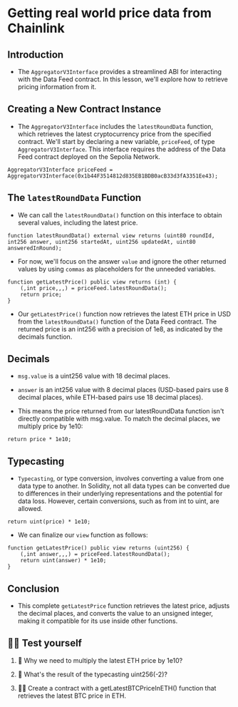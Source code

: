 # Getting real world price data from Chainlink

## Introduction
- The `AggregatorV3Interface` provides a streamlined ABI for interacting with the Data Feed contract. In this lesson, we'll explore how to retrieve pricing information from it.

## Creating a New Contract Instance
- The `AggregatorV3Interface` includes the `latestRoundData` function, which retrieves the latest cryptocurrency price from the specified contract. We'll start by declaring a new variable, `priceFeed`, of type `AggregatorV3Interface`. This interface requires the address of the Data Feed contract deployed on the Sepolia Network.
```
AggregatorV3Interface priceFeed = AggregatorV3Interface(0x1b44F3514812d835EB1BDB0acB33d3fA3351Ee43);
```

## The `latestRoundData` Function
- We can call the `latestRoundData()` function on this interface to obtain several values, including the latest price.
```
function latestRoundData() external view returns (uint80 roundId, int256 answer, uint256 startedAt, uint256 updatedAt, uint80 answeredInRound);
```

- For now, we'll focus on the answer `value` and ignore the other returned values by using `commas` as placeholders for the unneeded variables.
```
function getLatestPrice() public view returns (int) {
    (,int price,,,) = priceFeed.latestRoundData();
    return price;
}
```

- Our `getLatestPrice()` function now retrieves the latest ETH price in USD from the `latestRoundData()` function of the Data Feed contract. The returned price is an int256 with a precision of 1e8, as indicated by the decimals function.

## Decimals
- `msg.value` is a uint256 value with 18 decimal places.
- `answer` is an int256 value with 8 decimal places (USD-based pairs use 8 decimal places, while ETH-based pairs use 18 decimal places).

- This means the price returned from our latestRoundData function isn't directly compatible with msg.value. To match the decimal places, we multiply price by 1e10:
```
return price * 1e10;
```

## Typecasting
- `Typecasting`, or type conversion, involves converting a value from one data type to another. In Solidity, not all data types can be converted due to differences in their underlying representations and the potential for data loss. However, certain conversions, such as from int to uint, are allowed.
```
return uint(price) * 1e10;
```

- We can finalize our `view` function as follows:
```
function getLatestPrice() public view returns (uint256) {
    (,int answer,,,) = priceFeed.latestRoundData();
    return uint(answer) * 1e10;
}
```

## Conclusion
- This complete `getLatestPrice` function retrieves the latest price, adjusts the decimal places, and converts the value to an unsigned integer, making it compatible for its use inside other functions.

## 🧑‍💻 Test yourself
1. 📕 Why we need to multiply the latest ETH price by 1e10?

2. 📕 What's the result of the typecasting uint256(-2)?

3. 🧑‍💻 Create a contract with a getLatestBTCPriceInETH() function that retrieves the latest BTC price in ETH.

